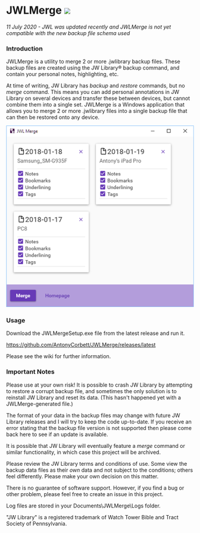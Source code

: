 # JWLMerge <img src="https://ci.appveyor.com/api/projects/status/2nl90i7apndaxcac?svg=true">

*11 July 2020 - JWL was updated recently and JWLMerge is not yet compatible with the new backup file schema used*

### Introduction

JWLMerge is a utility to merge 2 or more .jwlibrary backup files. These backup files are created using the JW Library® backup command, and contain your personal notes, highlighting, etc.

At time of writing, JW Library has _backup_ and _restore_ commands, but no _merge_ command. This means you can add personal annotations in JW Library on several devices and transfer these between devices, but cannot combine them into a single set. JWLMerge is a Windows application that allows you to merge 2 or more .jwlibrary files into a single backup file that can then be restored onto any device.

![Main Window](jwlmerge.png)

### Usage

Download the JWLMergeSetup.exe file from the latest release and run it.

https://github.com/AntonyCorbett/JWLMerge/releases/latest

Please see the wiki for further information.

### Important Notes

Please use at your own risk! It is possible to crash JW Library by attempting to restore a corrupt backup file, and sometimes the only solution is to reinstall JW Library and reset its data. (This hasn't happened yet with a JWLMerge-generated file.)

The format of your data in the backup files may change with future JW Library releases and I will try to keep the code up-to-date. If you receive an error stating that the backup file version is not supported then please come back here to see if an update is available.

It is possible that JW Library will eventually feature a _merge_ command or similar functionality, in which case this project will be archived.

Please review the JW Library terms and conditions of use. Some view the backup data files as their _own_ data and not subject to the conditions; others feel differently. Please make your own decision on this matter.

There is no guarantee of software support. However, if you find a bug or other problem, please feel free to create an issue in this project.

Log files are stored in your Documents\JWLMerge\Logs folder.

"JW Library" is a registered trademark of Watch Tower Bible and Tract Society of Pennsylvania.
